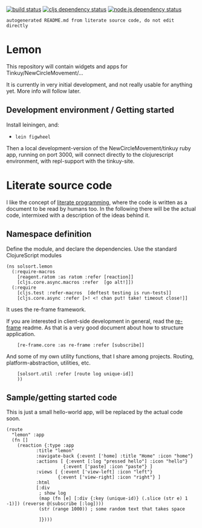    
[![build status](https://travis-ci.org/NewCircleMovement/lemon.svg?branch=master)](https://travis-ci.org/NewCircleMovement/lemon)
[![cljs dependency status](http://jarkeeper.com/NewCircleMovement/lemon/status.png)](http://jarkeeper.com/NewCircleMovement/lemon)
[![node.js dependency status](https://david-dm.org/NewCircleMovement/lemon.svg)](https://david-dm.org/NewCircleMovement/lemon)

`autogenerated README.md from literate source code, do not edit directly`

# Lemon

This repository will contain widgets and apps for Tinkuy/NewCircleMovement/...

It is currently in very initial development, and not really usable for anything yet.
More info will follow later.

## Development environment / Getting started

Install leiningen, and:

- `lein figwheel`

Then a local development-version of the NewCircleMovement/tinkuy ruby app, 
running on port 3000, will connect directly to the clojurescript environment,
with repl-support with the tinkuy-site.

# Literate source code

I like the concept of 
[literate programming](https://en.wikipedia.org/wiki/Literate_programming),
where the code is written as a document to be read by humans too.
In the following there will be the actual code, intermixed with a description
of the ideas behind it.

## Namespace definition

Define the module, and declare the dependencies. Use the standard ClojureScript modules
    
    (ns solsort.lemon
      (:require-macros
        [reagent.ratom :as ratom :refer [reaction]]
        [cljs.core.async.macros :refer  [go alt!]])
      (:require
        [cljs.test :refer-macros  [deftest testing is run-tests]]
        [cljs.core.async :refer [>! <! chan put! take! timeout close!]]
    
It uses the re-frame framework.

If you are interested in client-side development in general, 
read the [re-frame](https://github.com/Day8/re-frame) readme.
As that is a very good document about how to structure application.
    
        [re-frame.core :as re-frame :refer [subscribe]]
    
And some of my own utility functions, that I share among projects.
Routing, platform-abstraction, utilities, etc.
    
        [solsort.util :refer [route log unique-id]]
        ))
    
## Sample/getting started code

This is just a small hello-world app, will be replaced by the actual code soon.
    
    (route
      "lemon" :app
      (fn []
        (reaction {:type :app
               :title "lemon"
               :navigate-back {:event ['home] :title "Home" :icon "home"}
               :actions [ {:event [:log "pressed hello"] :icon "hello"}
                         {:event ['paste] :icon "paste"} ]
               :views [ {:event ['view-left] :icon "left"}
                       {:event ['view-right] :icon "right"} ]
               :html
               [:div
                ; show log
                (map (fn [e] [:div {:key (unique-id)} (.slice (str e) 1 -1)]) (reverse @(subscribe [:log])))
                (str (range 1000)) ; some random text that takes space
                
                ]})))
